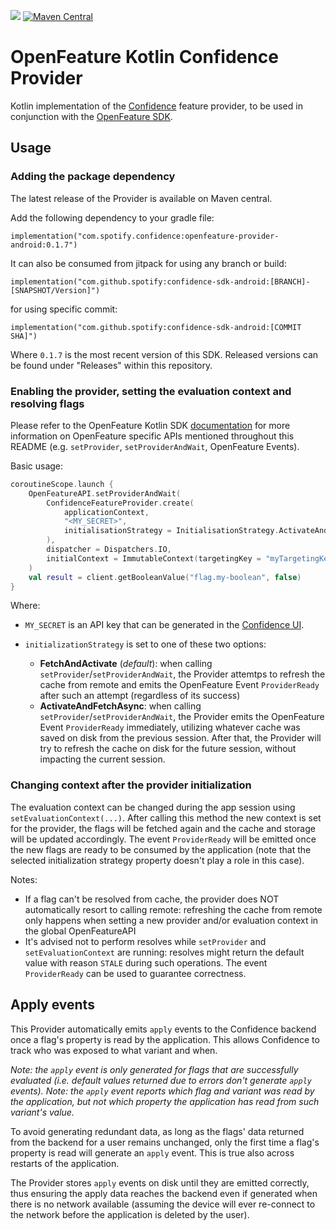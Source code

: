 [![](https://jitpack.io/v/spotify/confidence-sdk-android.svg)](https://jitpack.io/#spotify/confidence-sdk-android)
<a href="https://maven-badges.herokuapp.com/maven-central/com.spotify.confidence/openfeature-provider-android">
<img alt="Maven Central" src="https://maven-badges.herokuapp.com/maven-central/com.spotify.confidence/openfeature-provider-android/badge.svg" />
</a>
# OpenFeature Kotlin Confidence Provider
Kotlin implementation of the [Confidence](https://confidence.spotify.com/) feature provider, to be used in conjunction with the [OpenFeature SDK](https://github.com/open-feature/kotlin-sdk).

## Usage

### Adding the package dependency

The latest release of the Provider is available on Maven central.

<!---x-release-please-start-version-->
Add the following dependency to your gradle file:
```
implementation("com.spotify.confidence:openfeature-provider-android:0.1.7")
```
It can also be consumed from jitpack for using any branch or build:
```
implementation("com.github.spotify:confidence-sdk-android:[BRANCH]-[SNAPSHOT/Version]")
```
for using specific commit:
```
implementation("com.github.spotify:confidence-sdk-android:[COMMIT SHA]")
```

Where `0.1.7` is the most recent version of this SDK. Released versions can be found under "Releases" within this repository.
<!---x-release-please-end-->

### Enabling the provider, setting the evaluation context and resolving flags

Please refer to the OpenFeature Kotlin SDK [documentation](https://github.com/open-feature/kotlin-sdk) for more information on OpenFeature specific APIs mentioned throughout this README (e.g. `setProvider`, `setProviderAndWait`, OpenFeature Events).

Basic usage:
```kotlin
coroutineScope.launch {
    OpenFeatureAPI.setProviderAndWait(
        ConfidenceFeatureProvider.create(
            applicationContext,
            "<MY_SECRET>",
            initialisationStrategy = InitialisationStrategy.ActivateAndFetchAsync
        ),
        dispatcher = Dispatchers.IO,
        initialContext = ImmutableContext(targetingKey = "myTargetingKey")
    )
    val result = client.getBooleanValue("flag.my-boolean", false)
}
```

Where:
- `MY_SECRET` is an API key that can be generated in the [Confidence UI](https://confidence.spotify.com/console).

- `initializationStrategy` is set to one of these two options:
  - **FetchAndActivate** (_default_): when calling `setProvider`/`setProviderAndWait`, the Provider attemtps to refresh the cache from remote and emits the OpenFeature Event `ProviderReady` after such an attempt (regardless of its success)
  - **ActivateAndFetchAsync**: when calling `setProvider`/`setProviderAndWait`, the Provider emits the OpenFeature Event `ProviderReady` immediately, utilizing whatever cache was saved on disk from the previous session. After that, the Provider will try to refresh the cache on disk for the future session, without impacting the current session.

### Changing context after the provider initialization 
The evaluation context can be changed during the app session using `setEvaluationContext(...)`.
After calling this method the new context is set for the provider, the flags will be fetched again and the cache and storage will be updated accordingly. The event `ProviderReady` will be emitted once the new flags are ready to be consumed by the application (note that the selected initialization strategy property doesn't play a role in this case).

Notes:
- If a flag can't be resolved from cache, the provider does NOT automatically resort to calling remote: refreshing the cache from remote only happens when setting a new provider and/or evaluation context in the global OpenFeatureAPI
- It's advised not to perform resolves while `setProvider` and `setEvaluationContext` are running: resolves might return the default value with reason `STALE` during such operations. The event `ProviderReady` can be used to guarantee correctness.

## Apply events
This Provider automatically emits `apply` events to the Confidence backend once a flag's property is read by the application. This allows Confidence to track who was exposed to what variant and when.

_Note: the `apply` event is only generated for flags that are successfully evaluated (i.e. default values returned due to errors don't generate `apply` events)._
_Note: the `apply` event reports which flag and variant was read by the application, but not which property the application has read from such variant's value._

To avoid generating redundant data, as long as the flags' data returned from the backend for a user remains unchanged, only the first time a flag's property is read will generate an `apply` event. This is true also across restarts of the application.

The Provider stores `apply` events on disk until they are emitted correctly, thus ensuring the apply data reaches the backend even if generated when there is no network available (assuming the device will ever re-connect to the network before the application is deleted by the user).

<!-- Add link to the more detailed documentation on apply events in the Confidence portal once it's ready -->
